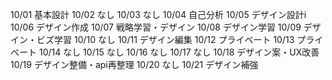 10/01
基本設計
10/02
なし
10/03
なし
10/04
自己分析
10/05
デザイン設計i
10/06
デザイン作成
10/07
戦略学習・デザイン
10/08
デザイン学習
10/09
デザイン・ビズ学習
10/10
なし
10/11
デザイン編集
10/12
プライベート
10/13
プライベート
10/14
なし
10/15
なし
10/16
なし
10/17
なし
10/18
デザイン案・UX改善
10/19
デザイン整備・api再整理
10/20
なし
10/21
デザイン補強
